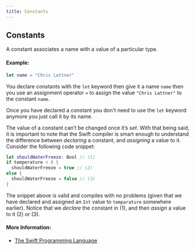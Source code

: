 ```yaml
---
title: Constants
---
```

## Constants

A constant associates a name with a value of a particular type.

#### Example:
```swift
let name = "Chris Lattner"
```

You declare constants with the `let` keyword then give it a name `name` then you use an assignment operator `=` to assign the value `"Chris Lattner"` to the constant `name`.

Once you have declared a constant you don't need to use the `let` keyword anymore you just call it by its name.

The value of a constant can’t be changed once it’s _set_. With that being said, it is important to note that the Swift compiler is smart enough to understand the difference between _declaring_ a constant, and _assigning_ a value to it. Consider the following code snippet:
```swift
let shouldWaterFreeze: Bool // (1)
if temperature < 0 {
  shouldWaterFreeze = true // (2)
else {
  shouldWaterFreeze = false // (3)
}
```
The snippet above is valid and compiles with no problems (given that we have declared and assigned an `Int` value to `temparature` somewhere earlier). Notice that we _declare_ the constant in (1), and then _assign_ a value to it (2) or (3).

#### More Information:
- <a href='https://docs.swift.org/swift-book/LanguageGuide/TheBasics.html#ID310' target='_blank' rel='nofollow'>The Swift Programming Language</a>
